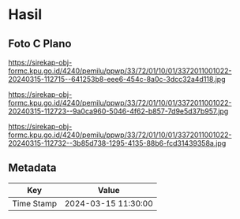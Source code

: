 # Hasil

## Foto C Plano

https://sirekap-obj-formc.kpu.go.id/4240/pemilu/ppwp/33/72/01/10/01/3372011001022-20240315-112715--641253b8-eee6-454c-8a0c-3dcc32a4d118.jpg

https://sirekap-obj-formc.kpu.go.id/4240/pemilu/ppwp/33/72/01/10/01/3372011001022-20240315-112723--9a0ca960-5046-4f62-b857-7d9e5d37b957.jpg

https://sirekap-obj-formc.kpu.go.id/4240/pemilu/ppwp/33/72/01/10/01/3372011001022-20240315-112732--3b85d738-1295-4135-88b6-fcd31439358a.jpg


## Metadata

| Key        | Value               |
| ---------- | ------------------- |
| Time Stamp | 2024-03-15 11:30:00 |



